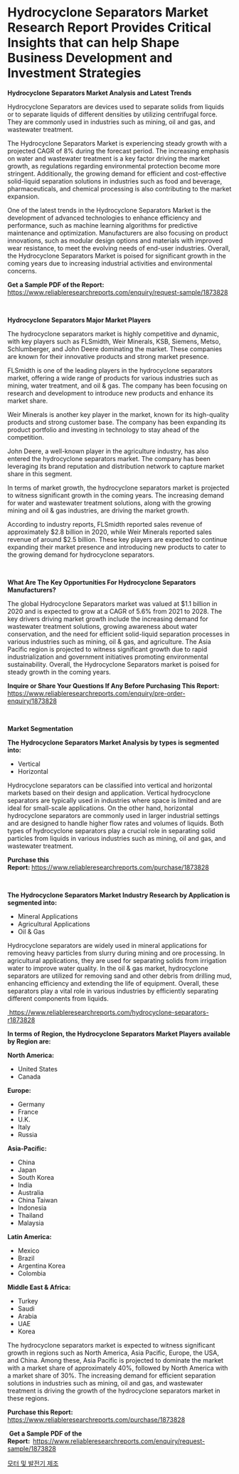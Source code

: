 <p><h1>Hydrocyclone Separators Market Research Report Provides Critical Insights that can help Shape Business Development and Investment Strategies</h1></p><p><strong>Hydrocyclone Separators Market Analysis and Latest Trends</strong></p>
<p><p>Hydrocyclone Separators are devices used to separate solids from liquids or to separate liquids of different densities by utilizing centrifugal force. They are commonly used in industries such as mining, oil and gas, and wastewater treatment.</p><p>The Hydrocyclone Separators Market is experiencing steady growth with a projected CAGR of 8% during the forecast period. The increasing emphasis on water and wastewater treatment is a key factor driving the market growth, as regulations regarding environmental protection become more stringent. Additionally, the growing demand for efficient and cost-effective solid-liquid separation solutions in industries such as food and beverage, pharmaceuticals, and chemical processing is also contributing to the market expansion.</p><p>One of the latest trends in the Hydrocyclone Separators Market is the development of advanced technologies to enhance efficiency and performance, such as machine learning algorithms for predictive maintenance and optimization. Manufacturers are also focusing on product innovations, such as modular design options and materials with improved wear resistance, to meet the evolving needs of end-user industries. Overall, the Hydrocyclone Separators Market is poised for significant growth in the coming years due to increasing industrial activities and environmental concerns.</p></p>
<p><strong>Get a Sample PDF of the Report:&nbsp;</strong> <a href="https://www.reliableresearchreports.com/enquiry/request-sample/1873828">https://www.reliableresearchreports.com/enquiry/request-sample/1873828</a></p>
<p>&nbsp;</p>
<p><strong>Hydrocyclone Separators Major Market Players</strong></p>
<p><p>The hydrocyclone separators market is highly competitive and dynamic, with key players such as FLSmidth, Weir Minerals, KSB, Siemens, Metso, Schlumberger, and John Deere dominating the market. These companies are known for their innovative products and strong market presence. </p><p>FLSmidth is one of the leading players in the hydrocyclone separators market, offering a wide range of products for various industries such as mining, water treatment, and oil & gas. The company has been focusing on research and development to introduce new products and enhance its market share. </p><p>Weir Minerals is another key player in the market, known for its high-quality products and strong customer base. The company has been expanding its product portfolio and investing in technology to stay ahead of the competition. </p><p>John Deere, a well-known player in the agriculture industry, has also entered the hydrocyclone separators market. The company has been leveraging its brand reputation and distribution network to capture market share in this segment.</p><p>In terms of market growth, the hydrocyclone separators market is projected to witness significant growth in the coming years. The increasing demand for water and wastewater treatment solutions, along with the growing mining and oil & gas industries, are driving the market growth. </p><p>According to industry reports, FLSmidth reported sales revenue of approximately $2.8 billion in 2020, while Weir Minerals reported sales revenue of around $2.5 billion. These key players are expected to continue expanding their market presence and introducing new products to cater to the growing demand for hydrocyclone separators.</p></p>
<p>&nbsp;</p>
<p><strong>What Are The Key Opportunities For Hydrocyclone Separators Manufacturers?</strong></p>
<p><p>The global Hydrocyclone Separators market was valued at $1.1 billion in 2020 and is expected to grow at a CAGR of 5.6% from 2021 to 2028. The key drivers driving market growth include the increasing demand for wastewater treatment solutions, growing awareness about water conservation, and the need for efficient solid-liquid separation processes in various industries such as mining, oil & gas, and agriculture. The Asia Pacific region is projected to witness significant growth due to rapid industrialization and government initiatives promoting environmental sustainability. Overall, the Hydrocyclone Separators market is poised for steady growth in the coming years.</p></p>
<p><strong>Inquire or Share Your Questions If Any Before Purchasing This Report:</strong> <a href="https://www.reliableresearchreports.com/enquiry/pre-order-enquiry/1873828">https://www.reliableresearchreports.com/enquiry/pre-order-enquiry/1873828</a></p>
<p>&nbsp;</p>
<p><strong>Market Segmentation</strong></p>
<p><strong>The Hydrocyclone Separators Market Analysis by types is segmented into:</strong></p>
<p><ul><li>Vertical</li><li>Horizontal</li></ul></p>
<p><p>Hydrocyclone separators can be classified into vertical and horizontal markets based on their design and application. Vertical hydrocyclone separators are typically used in industries where space is limited and are ideal for small-scale applications. On the other hand, horizontal hydrocyclone separators are commonly used in larger industrial settings and are designed to handle higher flow rates and volumes of liquids. Both types of hydrocyclone separators play a crucial role in separating solid particles from liquids in various industries such as mining, oil and gas, and wastewater treatment.</p></p>
<p><strong>Purchase this Report:&nbsp;</strong><a href="https://www.reliableresearchreports.com/purchase/1873828">https://www.reliableresearchreports.com/purchase/1873828</a></p>
<p>&nbsp;</p>
<p><strong>The Hydrocyclone Separators Market Industry Research by Application is segmented into:</strong></p>
<p><ul><li>Mineral Applications</li><li>Agricultural Applications</li><li>Oil & Gas</li></ul></p>
<p><p>Hydrocyclone separators are widely used in mineral applications for removing heavy particles from slurry during mining and ore processing. In agricultural applications, they are used for separating solids from irrigation water to improve water quality. In the oil & gas market, hydrocyclone separators are utilized for removing sand and other debris from drilling mud, enhancing efficiency and extending the life of equipment. Overall, these separators play a vital role in various industries by efficiently separating different components from liquids.</p></p>
<p><a href="https://www.reliableresearchreports.com/hydrocyclone-separators-r1873828">&nbsp;https://www.reliableresearchreports.com/hydrocyclone-separators-r1873828</a></p>
<p><strong>In terms of Region, the Hydrocyclone Separators Market Players available by Region are:</strong></p>
<p>
    <p> <strong> North America: </strong>
        <ul>
            <li>United States</li>
            <li>Canada</li>
        </ul>
        </p> 
    <p> <strong> Europe: </strong>
        <ul>
            <li>Germany</li>
            <li>France</li>
            <li>U.K.</li>
            <li>Italy</li>
            <li>Russia</li>
        </ul>
        </p> 
    <p> <strong> Asia-Pacific: </strong>
        <ul>
            <li>China</li>
            <li>Japan</li>
            <li>South Korea</li>
            <li>India</li>
            <li>Australia</li>
            <li>China Taiwan</li>
            <li>Indonesia</li>
            <li>Thailand</li>
            <li>Malaysia</li>
        </ul>
        </p> 
    <p> <strong> Latin America: </strong>
        <ul>
            <li>Mexico</li>
            <li>Brazil</li>
            <li>Argentina Korea</li>
            <li>Colombia</li>
        </ul>
        </p> 
    <p> <strong> Middle East & Africa: </strong>
        <ul>
            <li>Turkey</li>
            <li>Saudi</li>
            <li>Arabia</li>
            <li>UAE</li>
            <li>Korea</li>
        </ul>
    </p>
    </p>
<p><p>The hydrocyclone separators market is expected to witness significant growth in regions such as North America, Asia Pacific, Europe, the USA, and China. Among these, Asia Pacific is projected to dominate the market with a market share of approximately 40%, followed by North America with a market share of 30%. The increasing demand for efficient separation solutions in industries such as mining, oil and gas, and wastewater treatment is driving the growth of the hydrocyclone separators market in these regions.</p></p>
<p><strong>Purchase this Report: </strong><a href="https://www.reliableresearchreports.com/purchase/1873828">https://www.reliableresearchreports.com/purchase/1873828</a></p>
<p>&nbsp;<strong>Get a Sample PDF of the Report:&nbsp;&nbsp;</strong><a href="https://www.reliableresearchreports.com/enquiry/request-sample/1873828">https://www.reliableresearchreports.com/enquiry/request-sample/1873828</a></p>
<p><strong></strong></p>
<p><p><a href="https://medium.com/@maryamsipes/%EB%AA%A8%ED%84%B0-%EB%B0%8F-%EB%B0%9C%EC%A0%84%EA%B8%B0-%EC%A0%9C%EC%A1%B0-%EC%8B%9C%EC%9E%A5-%EA%B7%9C%EB%AA%A8-%EC%8B%9C%EC%9E%A5-%EC%A0%84%EB%A7%9D-%EB%B0%8F-%EC%8B%9C%EC%9E%A5-%EC%98%88%EC%B8%A1-2024%EB%85%84%EB%B6%80%ED%84%B0-2031%EB%85%84%EA%B9%8C%EC%A7%80-0a755767aff0">모터 및 발전기 제조</a></p></p>